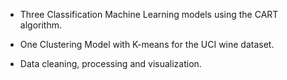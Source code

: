 
- Three Classification Machine Learning models using the CART algorithm.

- One Clustering Model with K-means for the UCI wine dataset.

- Data cleaning, processing and visualization.
